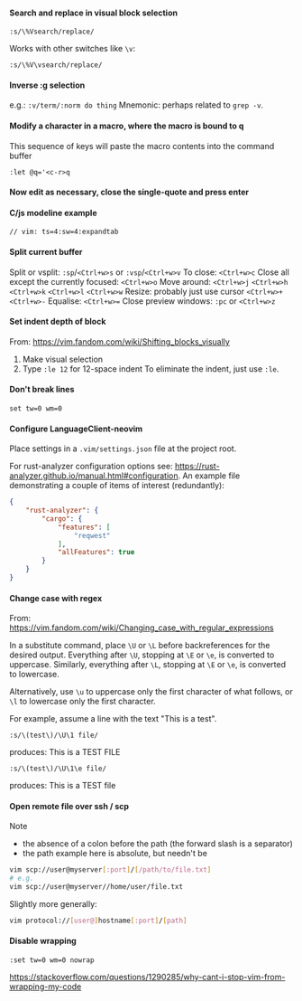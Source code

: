
#### Search and replace in visual block selection
```
:s/\%Vsearch/replace/
```
Works with other switches like `\v`:
```
:s/\%V\vsearch/replace/
```

#### Inverse :g selection
e.g.:
`:v/term/:norm do thing`
Mnemonic: perhaps related to `grep -v`.

#### Modify a character in a macro, where the macro is bound to q
This sequence of keys will paste the macro contents into the command buffer
```vimscript
:let @q='<c-r>q
```
#### Now edit as necessary, close the single-quote and press enter

#### C/js modeline example
```
// vim: ts=4:sw=4:expandtab
```

#### Split current buffer
Split or vsplit:
`:sp`/`<Ctrl+w>s` or `:vsp`/`<Ctrl+w>v`
To close:
`<Ctrl+w>c`
Close all except the currently focused:
`<Ctrl+w>o`
Move around:
`<Ctrl+w>j`
`<Ctrl+w>h`
`<Ctrl+w>k`
`<Ctrl+w>l`
`<Ctrl+w>w`
Resize: probably just use cursor
`<Ctrl+w>+`
`<Ctrl+w>-`
Equalise:
`<Ctrl+w>=`
Close preview windows:
`:pc` or `<Ctrl+w>z`

#### Set indent depth of block
From: https://vim.fandom.com/wiki/Shifting_blocks_visually
1. Make visual selection
2. Type `:le 12` for 12-space indent
To eliminate the indent, just use `:le`.

#### Don't break lines
```vimscript
set tw=0 wm=0
```

#### Configure LanguageClient-neovim
Place settings in a `.vim/settings.json` file at the project root.

For rust-analyzer configuration options see:
https://rust-analyzer.github.io/manual.html#configuration. An example file demonstrating a couple
of items of interest (redundantly):

```json
{
    "rust-analyzer": {
        "cargo": {
            "features": [
                "reqwest"
            ],
            "allFeatures": true
        }
    }
}
```

#### Change case with regex
From: https://vim.fandom.com/wiki/Changing_case_with_regular_expressions

In a substitute command, place `\U` or `\L` before backreferences for the desired output.
Everything after `\U`, stopping at `\E` or `\e`, is converted to uppercase. Similarly, everything
after `\L`, stopping at `\E` or `\e`, is converted to lowercase.

Alternatively, use `\u` to uppercase only the first character of what follows, or `\l` to lowercase
only the first character.

For example, assume a line with the text "This is a test".
```
:s/\(test\)/\U\1 file/
```
produces: This is a TEST FILE
```
:s/\(test\)/\U\1\e file/
```
produces: This is a TEST file

#### Open remote file over ssh / scp
Note
- the absence of a colon before the path (the forward slash is a separator)
- the path example here is absolute, but needn't be
```sh
vim scp://user@myserver[:port]/[/path/to/file.txt]
# e.g.
vim scp://user@myserver//home/user/file.txt
```
Slightly more generally:
```sh
vim protocol://[user@]hostname[:port]/[path]
```

#### Disable wrapping
```
:set tw=0 wm=0 nowrap
```
https://stackoverflow.com/questions/1290285/why-cant-i-stop-vim-from-wrapping-my-code
